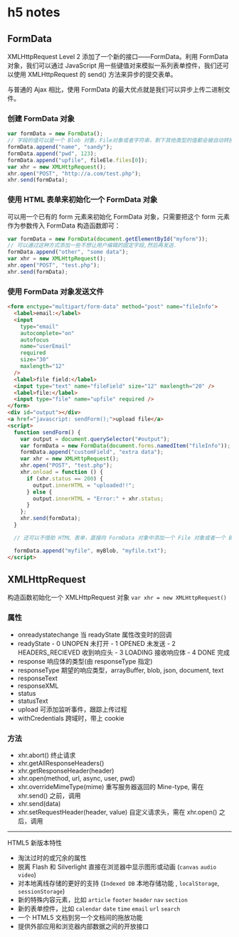 # h5 notes

## FormData

XMLHttpRequest Level 2 添加了一个新的接口——FormData。利用 FormData 对象，我们可以通过 JavaScript 用一些键值对来模拟一系列表单控件，我们还可以使用 XMLHttpRequest 的 send() 方法来异步的提交表单。

与普通的 Ajax 相比，使用 FormData 的最大优点就是我们可以异步上传二进制文件。

### 创建 FormData 对象

```js
var formData = new FormData();
// 字段的值可以是一个 Blob 对象，File对象或者字符串，剩下其他类型的值都会被自动转换成字符串
formData.append("name", "sandy");
formData.append("pwd", 123);
formData.append("upfile", fileEle.files[0]);
var xhr = new XMLHttpRequest();
xhr.open("POST", "http://a.com/test.php");
xhr.send(formData);
```

### 使用 HTML 表单来初始化一个 FormData 对象

可以用一个已有的 form 元素来初始化 FormData 对象，只需要把这个 form 元素作为参数传入 FormData 构造函数即可：

```js
var formData = new FormData(document.getElementById("myform"));
// 可以通过这种方式添加一些不想让用户编辑的固定字段,然后再发送.
formData.append("other", "some data");
var xhr = new XMLHttpRequest();
xhr.open("POST", "test.php");
xhr.send(formData);
```

### 使用 FormData 对象发送文件

```html
<form enctype="multipart/form-data" method="post" name="fileInfo">
  <label>email:</label>
  <input
    type="email"
    autocomplete="on"
    autofocus
    name="userEmail"
    required
    size="30"
    maxlength="12"
  />
  <label>file field:</label>
  <input type="text" name="fileField" size="12" maxlength="20" />
  <label>file:</label>
  <input type="file" name="upfile" required />
</form>
<div id="output"></div>
<a href="javascript: sendForm();">upload file</a>
<script>
  function sendForm() {
    var output = document.querySelector("#output");
    var formData = new FormData(document.forms.namedItem("fileInfo"));
    formData.append("customField", "extra data");
    var xhr = new XMLHttpRequest();
    xhr.open("POST", "test.php");
    xhr.onload = function () {
      if (xhr.status == 200) {
        output.innerHTML = "uploaded!!";
      } else {
        output.innerHTML = "Error:" + xhr.status;
      }
    };
    xhr.send(formData);
  }

  // 还可以不借助 HTML 表单，直接向 FormData 对象中添加一个 File 对象或者一个 Blob 对象：

  formData.append("myfile", myBlob, "myfile.txt");
</script>
```

## XMLHttpRequest

构造函数初始化一个 XMLHttpRequest 对象 `var xhr = new XMLHttpRequest()`

### 属性

- onreadystatechange
  当 readyState 属性改变时的回调
- readyState - 0 UNOPEN 未打开 - 1 OPENED 未发送 - 2 HEADERS_RECIEVED 收到响应头 - 3 LOADING 接收响应体 - 4 DONE 完成
- response
  响应体的类型(由 responseType 指定)
- responseType
  期望的响应类型，arrayBuffer, blob, json, document, text
- responseText
- responseXML
- status
- statusText
- upload
  可添加监听事件，跟踪上传过程
- withCredentials
  跨域时，带上 cookie

### 方法

- xhr.abort()
  终止请求
- xhr.getAllResponseHeaders()
- xhr.getResponseHeader(header)
- xhr.open(method, url, async, user, pwd)
- xhr.overrideMimeType(mime)
  重写服务器返回的 Mine-type, 需在 xhr.send() 之前，调用
- xhr.send(data)
- xhr.setRequestHeader(header, value)
  自定义请求头，需在 xhr.open() 之后，调用

---

HTML5 新版本特性

- 淘汰过时的或冗余的属性
- 脱离 Flash 和 Silverlight 直接在浏览器中显示图形或动画 (`canvas` `audio` `video`)
- 对本地离线存储的更好的支持 (`Indexed DB` 本地存储功能 , `localStorage`, `sessionStorage`)
- 新的特殊内容元素，比如 `article` `footer` `header` `nav` `section`
- 新的表单控件，比如 `calendar` `date` `time` `email` `url` `search`
- 一个 HTML5 文档到另一个文档间的拖放功能
- 提供外部应用和浏览器内部数据之间的开放接口
